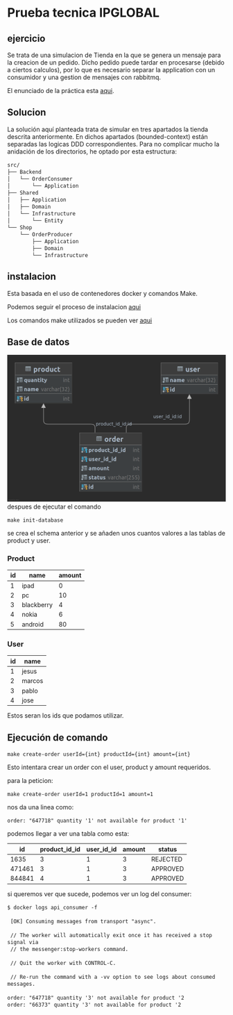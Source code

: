 # Prueba tecnica IPGLOBAL
## ejercicio
Se trata de una simulacion de Tienda en la que se genera un mensaje para la creacion de un 
pedido. Dicho pedido puede tardar en procesarse (debido a ciertos calculos), por lo que es 
necesario separar la application con un consumidor y una gestion de mensajes con rabbitmq.

El enunciado de la práctica esta [aqui](docs/3_PRUEBA.md).

## Solucion
La solución aquí planteada trata de simular en tres apartados la tienda descrita anteriormente.
En dichos apartados (bounded-context) están separadas las logicas DDD correspondientes. Para no 
complicar mucho la anidación de los directorios, he optado por esta estructura:
```
src/
├── Backend
│   └── OrderConsumer
│       └── Application
├── Shared
│   ├── Application
│   ├── Domain
│   └── Infrastructure
│       └── Entity
└── Shop
    └── OrderProducer
        ├── Application
        ├── Domain
        └── Infrastructure
```

## instalacion
Esta basada en el uso de contenedores docker y comandos Make. 

Podemos seguir el proceso de instalacion [aqui](docs/1_INSTALACION.md)

Los comandos make utilizados se pueden ver [aqui](docs/4_MAKEFILE.md)

## Base de datos
![schema](docs/schema.png)
despues de ejecutar el comando
```
make init-database
```
se crea el schema anterior y se añaden unos cuantos valores a las tablas de product y user.

### Product

| id | name | amount |
 |----|------|--------| 
|  1 | ipad | 0 |
| 2 | pc | 10 |
| 3 | blackberry | 4 |
| 4 | nokia | 6 |
| 5 | android | 80 |

### User
| id | name  |
 |----|------| 
|  1 | jesus |
| 2 | marcos |
| 3 | pablo  |
| 4 | jose   |

Estos seran los ids que podamos utilizar.
## Ejecución de comando
```
make create-order userId={int} productId={int} amount={int}
```
Esto intentara crear un order con el user, product y amount requeridos.

para la peticion:
```
make create-order userId=1 productId=1 amount=1
```

nos da una linea como:
```
order: "647718" quantity '1' not available for product '1'
```
podemos llegar a ver una tabla como esta:

|id|product_id_id|user_id_id|amount|status|
|--|--|--|--|--|
|1635|3|1|3|REJECTED|
|471461|3|1|3|APPROVED|
|844841|4|1|3|APPROVED|

si queremos ver que sucede, podemos ver un log del consumer:
```
$ docker logs api_consumer -f

 [OK] Consuming messages from transport "async".                                

 // The worker will automatically exit once it has received a stop signal via   
 // the messenger:stop-workers command.                                         

 // Quit the worker with CONTROL-C.                                             

 // Re-run the command with a -vv option to see logs about consumed messages.   

order: "647718" quantity '3' not available for product '2
order: "66373" quantity '3' not available for product '2
```

